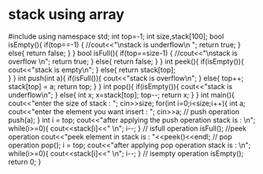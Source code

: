# stack using array
#include<iostream>
using namespace std;
int top=-1;
int size,stack[100];
bool isEmpty(){
    if(top==-1)
    {   //cout<<"\nstack is underflow\n ";
        return true;
    }
    else{
        return false;
    }
}
bool isFull(){
    if(top==size-1)
    {   //cout<<"\nstack is overflow \n";
        return true;
    }
    else{
        return false;
    }
}
int peek(){
    if(isEmpty()){
        cout<<"stack is empty\n";
    }
    else{
        return stack[top];    
    }
}
int push(int a){
    if(isFull()){
        cout<<"stack is overflow\n";
    }
    else{
        top++;
        stack[top] = a;
        return top;
    }
}
int pop(){
    if(isEmpty()){
        cout<<"stack is underflow\n";
    }
    else{
        int x;
        x=stack[top];
        top--;
        return x;
    }
}
int main(){
    cout<<"enter the size of stack : ";
    cin>>size;
for(int i=0;i<size;i++){
    int a;
    cout<<"enter the element you want insert : ";
    cin>>a;
    // push operation
    push(a);
}
int i = top;
    cout<<"after applying the push operation stack is : \n";
    while(i>=0){
        cout<<stack[i]<<" \n";
        i--;
    }
    // isfull operation
    isFull();
    //peek operation
    cout<<"peek element in stack is : "<<peek()<<endl;
    // pop operation
    pop();
    i = top;
    cout<<"after applying pop operation stack is : \n";
    while(i>=0){
        cout<<stack[i]<<" \n";
        i--;
    }
    // isempty operation
   isEmpty();
    return 0;
}
